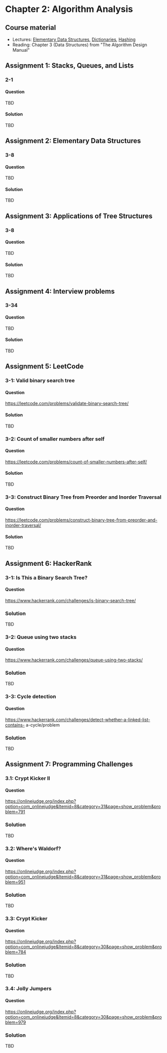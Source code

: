 # Chapter 2: Algorithm Analysis

## Course material
- Lectures: [Elementary Data Structures](https://www.youtube.com/watch?v=vg2u8Hbb6lE&list=PLOtl7M3yp-DX6ic0HGT0PUX_wiNmkWkXx&index=4), [ Dictionaries](https://www.youtube.com/watch?v=27jDhSEJ1ag&list=PLOtl7M3yp-DX6ic0HGT0PUX_wiNmkWkXx&index=5), [ Hashing](https://www.youtube.com/watch?v=cGv8J2DBFPk&list=PLOtl7M3yp-DX6ic0HGT0PUX_wiNmkWkXx&index=6)
- Reading: Chapter 3 (Data Structures) from "The Algorithm Design Manual"

## Assignment 1: Stacks, Queues, and Lists
### 2-1
#### Question
TBD

#### Solution
TBD

## Assignment 2: Elementary Data Structures
### 3-8
#### Question
TBD

#### Solution
TBD

## Assignment 3: Applications of Tree Structures
### 3-8
#### Question
TBD

#### Solution
TBD

## Assignment 4: Interview problems
### 3-34
#### Question
TBD

#### Solution
TBD

## Assignment 5: LeetCode
### 3-1: Valid binary search tree
#### Question
https://leetcode.com/problems/validate-binary-search-tree/

#### Solution
TBD

### 3-2: Count of smaller numbers after self
#### Question
https://leetcode.com/problems/count-of-smaller-numbers-after-self/

#### Solution
TBD

### 3-3: Construct Binary Tree from Preorder and Inorder Traversal
#### Question
https://leetcode.com/problems/construct-binary-tree-from-preorder-and-inorder-traversal/

#### Solution
TBD

## Assignment 6: HackerRank
### 3-1: Is This a Binary Search Tree?
#### Question
https://www.hackerrank.com/challenges/is-binary-search-tree/
### Solution
TBD

### 3-2: Queue using two stacks
#### Question
https://www.hackerrank.com/challenges/queue-using-two-stacks/

### Solution
TBD

### 3-3: Cycle detection
#### Question
https://www.hackerrank.com/challenges/detect-whether-a-linked-list-contains-
a-cycle/problem

### Solution
TBD

## Assignment 7: Programming Challenges
### 3.1: Crypt Kicker II
#### Question
https://onlinejudge.org/index.php?option=com_onlinejudge&Itemid=8&category=31&page=show_problem&problem=791

### Solution
TBD

### 3.2: Where's Waldorf?
#### Question
https://onlinejudge.org/index.php?option=com_onlinejudge&Itemid=8&category=31&page=show_problem&problem=951

### Solution
TBD

### 3.3: Crypt Kicker
#### Question
https://onlinejudge.org/index.php?option=com_onlinejudge&Itemid=8&category=30&page=show_problem&problem=784

### Solution
TBD

### 3.4: Jolly Jumpers
#### Question
https://onlinejudge.org/index.php?option=com_onlinejudge&Itemid=8&category=30&page=show_problem&problem=979

### Solution
TBD